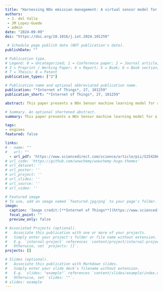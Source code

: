 ```yaml
---
title: "Harnessing NOx emission management: A virtual sensor model for natural gas power generation engines with active pre-chamber"
authors:
 - J. del Valle
 - JM Lopez-Guede
 - admin
date: "2024-09-09"
doi: "https://doi.org/10.1016/j.iot.2024.101259"

 # Schedule page publish date (NOT publication's date).
publishDate: ""

# Publication type.
# Legend: 0 = Uncategorized; 1 = Conference paper; 2 = Journal article;
# 3 = Preprint / Working Paper; 4 = Report; 5 = Book; 6 = Book section;
# 7 = Thesis; 8 = Patent
publication_types: ["2"]

# Publication name and optional abbreviated publication name.
publication: "*Internet of Things*, 27, 101259"
publication_short: "*Internet of Things*, 27, 101259"

abstract: This paper presents a NOx Sensor machine learning model for a highly efficient 2MW power generation lean burn gas engine with an active pre-chamber. As gas power generation continues to evolve, engine efficiency and the accurate measurement of NOx emissions has taken on greater importance. However, the working life of existing NOx sensors pales in comparison to the lifecycle of an engine. This paper studies a series of machine learning NOx sensor models and carries out a comparative analysis. We introduce a predictive analytics model used for monitoring the emissions of active pre-chamber gas engines. This real deployment aims to detect the deviations in emissions across an entire fleet of gas engines, even when no physical sensors are installed in the engines. Finally, a model has been implemented that allows the prediction of NOx values, in engines that did not have them initially, with a 5–10 % precision. For example, with NOx at 120 ppm, the virtual sensor provides values close to +-10 ppm. It has been observed that such features as the setpoint value of the active pre-chamber gas pressure, in a lean burn gas engine with active pre-chamber, are among those parameters that have the greatest impact on the model estimation.

# Summary. An optional shortened abstract.
summary: This paper presents a NOx Sensor machine learning model for a highly efficient 2MW power generation lean burn gas engine with an active pre-chamber.

tags:
- engines
featured: false

links:
# - name: ""
#   url: ""
  - url_pdf: 'https://www.sciencedirect.com/science/article/pii/S2542660524002002'
# url_code: 'https://github.com/wowchemy/wowchemy-hugo-themes'
# url_dataset: ''
# url_poster: ''
# url_project: ''
# url_slides: ''
# url_source: ''
# url_video: ''

# Featured image
# To use, add an image named `featured.jpg/png` to your page's folder. 
image:
  caption: 'Image credit:[**Internet of Things**](https://www.sciencedirect.com/science/article/pii/S2542660524002002)'
  focal_point: ""
  preview_only: false

# Associated Projects (optional).
#   Associate this publication with one or more of your projects.
#   Simply enter your project's folder or file name without extension.
#   E.g. `internal-project` references `content/project/internal-project/index.md`.
#   Otherwise, set `projects: []`.
projects: []

# Slides (optional).
#   Associate this publication with Markdown slides.
#   Simply enter your slide deck's filename without extension.
#   E.g. `slides: "example"` references `content/slides/example/index.md`.
#   Otherwise, set `slides: ""`.
# slides: example
---
```


